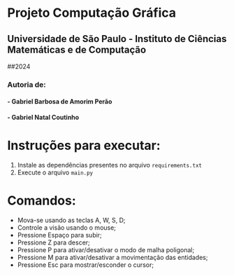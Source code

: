 # Projeto Computação Gráfica
## Universidade de São Paulo - Instituto de Ciências Matemáticas e de Computação
##2024

### Autoria de:
#### - Gabriel Barbosa de Amorim Perão
#### - Gabriel Natal Coutinho

# Instruções para executar:
1. Instale as dependências presentes no arquivo `requirements.txt`
2. Execute o arquivo `main.py`

# Comandos:
- Mova-se usando as teclas A, W, S, D;
- Controle a visão usando o mouse;
- Pressione Espaço para subir;
- Pressione Z para descer;
- Pressione P para ativar/desativar o modo de malha poligonal;
- Pressione M para ativar/desativar a movimentação das entidades;
- Pressione Esc para mostrar/esconder o cursor;